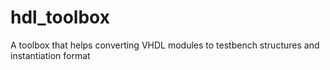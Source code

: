 # hdl_toolbox
 A toolbox that helps converting VHDL modules to testbench structures and instantiation format
